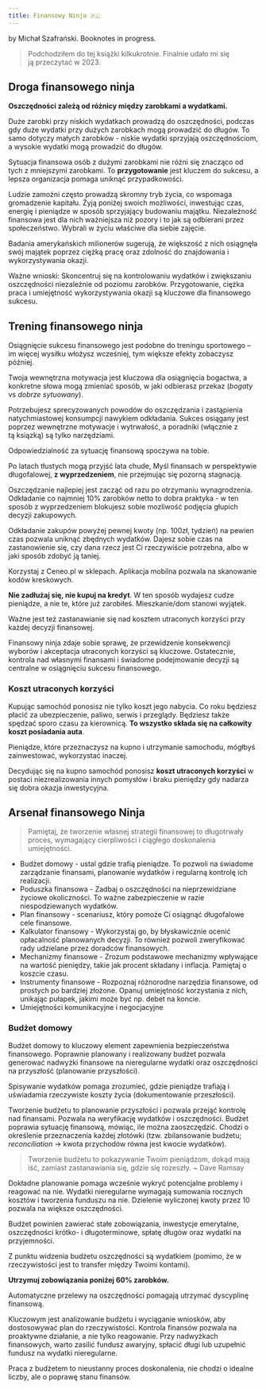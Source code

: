 ```yaml
---
title: Finansowy Ninja 🇵🇱
---
```


by Michał Szafrański. Booknotes in progress.

> Podchodziłem do tej książki kilkukrotnie. Finalnie udało mi się ją przeczytać w 2023.

## Droga finansowego ninja

**Oszczędności zależą od różnicy między zarobkami a wydatkami.**

Duże zarobki przy niskich wydatkach prowadzą do oszczędności, podczas gdy duże wydatki przy dużych zarobkach mogą prowadzić do długów. To samo dotyczy małych zarobków - niskie wydatki sprzyjają oszczędnościom, a wysokie wydatki mogą prowadzić do długów.

Sytuacja finansowa osób z dużymi zarobkami nie różni się znacząco od tych z mniejszymi zarobkami. To **przygotowanie** jest kluczem do sukcesu, a lepsza organizacja pomaga uniknąć przypadkowości.

Ludzie zamożni często prowadzą skromny tryb życia, co wspomaga gromadzenie kapitału. Żyją poniżej swoich możliwości, inwestując czas, energię i pieniądze w sposób sprzyjający budowaniu majątku. Niezależność finansowa jest dla nich ważniejsza niż pozory i to jak są odbierani przez społeczeństwo. Wybrali w życiu właściwe dla siebie zajęcie.

Badania amerykańskich milionerów sugerują, że większość z nich osiągnęła swój majątek poprzez ciężką pracę oraz zdolność do znajdowania i wykorzystywania okazji.

Ważne wnioski: Skoncentruj się na kontrolowaniu wydatków i zwiększaniu oszczędności niezależnie od poziomu zarobków. Przygotowanie, ciężka praca i umiejętność wykorzystywania okazji są kluczowe dla finansowego sukcesu.

## Trening finansowego ninja

Osiągnięcie sukcesu finansowego jest podobne do treningu sportowego – im więcej wysiłku włożysz wcześniej, tym większe efekty zobaczysz później.

Twoja wewnętrzna motywacja jest kluczowa dla osiągnięcia bogactwa, a konkretne słowa mogą zmieniać sposób, w jaki odbierasz przekaz (_bogaty_ vs _dobrze sytuowany_).

Potrzebujesz sprecyzowanych powodów do oszczędzania i zastąpienia natychmiastowej konsumpcji nawykiem odkładania. Sukces osiągany jest poprzez wewnętrzne motywacje i wytrwałość, a poradniki (włącznie z tą ksiązką) są tylko narzędziami.

Odpowiedzialność za sytuację finansową spoczywa na tobie.

Po latach tłustych mogą przyjść lata chude, Myśl finansach w perspektywie długofalowej, **z wyprzedzeniem**, nie przejmując się pozorną stagnacją.

Oszczędzanie najlepiej jest zacząć od razu po otrzymaniu wynagrodzenia. Odkładanie co najmniej 10% zarobków netto to dobra praktyka - w ten sposób z wyprzedzeniem blokujesz sobie mozliwość podjęcia głupich decyzji zakupowych.

Odkładanie zakupów powyżej pewnej kwoty (np. 100zł, tydzień) na pewien czas pozwala uniknąć zbędnych wydatków. Dajesz sobie czas na zastanowienie się, czy dana rzecz jest Ci rzeczywiście potrzebna, albo w jaki sposób zdobyć ją taniej.

Korzystaj z Ceneo.pl w sklepach. Aplikacja mobilna pozwala na skanowanie kodów kreskowych.

**Nie zadłużaj się, nie kupuj na kredyt**. W ten sposób wydajesz cudze pieniądze, a nie te, które już zarobiłeś. Mieszkanie/dom stanowi wyjątek.

Ważne jest też zastanawianie się nad kosztem utraconych korzyści przy każdej decyzji finansowej.

Finansowy ninja zdaje sobie sprawę, że przewidzenie konsekwencji wyborów i akceptacja utraconych korzyści są kluczowe. Ostatecznie, kontrola nad własnymi finansami i świadome podejmowanie decyzji są centralne w osiągnięciu sukcesu finansowego.

### Koszt utraconych korzyści

Kupując samochód ponosisz nie tylko koszt jego nabycia. Co roku będziesz płacić za ubezpieczenie, paliwo, serwis i przeglądy. Będziesz także spędzać sporo czasu za kierownicą. **To wszystko składa się na całkowity koszt posiadania auta**.

Pieniądze, które przeznaczysz na kupno i utrzymanie samochodu, mógłbyś zainwestować, wykorzystać inaczej.

Decydując się na kupno samochód ponosisz **koszt utraconych korzyści** w postaci niezrealizowania innych pomysłów i braku pieniędzy gdy nadarza się dobra okazja inwestycyjna.

## Arsenał finansowego Ninja

> Pamiętaj, że tworzenie własnej strategii finansowej to długotrwały proces, wymagający cierpliwości i ciągłego doskonalenia umiejętności.

- Budżet domowy - ustal gdzie trafią pieniądze. To pozwoli na świadome zarządzanie finansami, planowanie wydatków i regularną kontrolę ich realizacji.
- Poduszka finansowa - Zadbaj o oszczędności na nieprzewidziane życiowe okoliczności. To ważne zabezpieczenie w razie niespodziewanych wydatków.
- Plan finansowy - scenariusz, który pomoże Ci osiągnąć długofalowe cele finansowe.
- Kalkulator finansowy - Wykorzystaj go, by błyskawicznie ocenić opłacalność planowanych decyzji. To również pozwoli zweryfikować rady udzielane przez doradców finansowych.
- Mechanizmy finansowe - Zrozum podstawowe mechanizmy wpływające na wartość pieniędzy, takie jak procent składany i inflacja. Pamiętaj o koszcie czasu.
- Instrumenty finansowe - Rozpoznaj różnorodne narzędzia finansowe, od prostych po bardziej złożone. Opanuj umiejętność korzystania z nich, unikając pułapek, jakimi może być np. debet na koncie.
- Umiejętności komunikacyjne i negocjacyjne

### Budżet domowy

Budżet domowy to kluczowy element zapewnienia bezpieczeństwa finansowego. Poprawnie planowany i realizowany budżet pozwala generować nadwyżki finansowe na nieregularne wydatki oraz oszczędności na przyszłość (planowanie przyszłości).

Spisywanie wydatków pomaga zrozumieć, gdzie pieniądze trafiają i uświadamia rzeczywiste koszty życia (dokumentowanie przeszłości).

Tworzenie budżetu to planowanie przyszłości i pozwala przejąć kontrolę nad finansami. Pozwala na weryfikację wydatków i oszczędności. Budżet poprawia sytuację finansową, mówiąc, ile można zaoszczędzić. Chodzi o określenie przeznaczenia każdej złotówki (tzw. zbilansowanie budżetu; _reconciliation_ -> kwota przychodów równa jest kwocie wydatków).

> Tworzenie budżetu to pokazywanie Twoim pieniądzom, dokąd mają iść, zamiast zastanawiania się, gdzie się rozeszły.
> ~ Dave Ramsay

Dokładne planowanie pomaga wcześnie wykryć potencjalne problemy i reagować na nie. Wydatki nieregularne wymagają sumowania rocznych kosztów i tworzenia funduszu na nie. Dzielenie wyliczonej kwoty przez 10 pozwala na większe oszczędności.

Budżet powinien zawierać stałe zobowiązania, inwestycje emerytalne, oszczędności krótko- i długoterminowe, spłatę długów oraz wydatki na przyjemności.

Z punktu widzenia budżetu oszczędności są wydatkiem (pomimo, że w rzeczywistości jest to transfer między Twoimi kontami).

**Utrzymuj zobowiązania poniżej 60% zarobków.**

Automatyczne przelewy na oszczędności pomagają utrzymać dyscyplinę finansową.

Kluczowym jest analizowanie budżetu i wyciąganie wniosków, aby dostosowywać plan do rzeczywistości. Kontrola finansów pozwala na proaktywne działanie, a nie tylko reagowanie. Przy nadwyżkach finansowych, warto zasilić fundusz awaryjny, spłacić długi lub uzupełnić fundusz na wydatki nieregularne.

Praca z budżetem to nieustanny proces doskonalenia, nie chodzi o idealne liczby, ale o poprawę stanu finansów.

